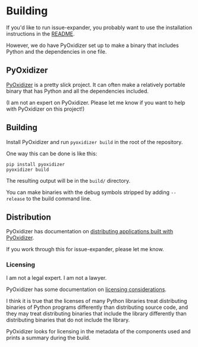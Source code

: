 # Building

If you'd like to run issue-expander, you probably want to use the installation instructions in the [README](README.md).

However, we do have PyOxidizer set up to make a binary that includes Python and the dependencies in one file.

## PyOxidizer

[PyOxidizer](https://github.com/indygreg/PyOxidizer) is a pretty slick project.  It can often make a relatively portable binary that has Python and all the dependencies included.

(I am not an expert on PyOxidizer.  Please let me know if you want to help with PyOxidizer on this project!)

## Building

Install PyOxidizer and run `pyoxidizer build` in the root of the repository.

One way this can be done is like this:

```
pip install pyoxidizer
pyoxidizer build
```

The resulting output will be in the `build/` directory.

You can make binaries with the debug symbols stripped by adding `--release` to the build command line.

## Distribution

PyOxidizer has documentation on [distributing applications built with PyOxidizer](https://gregoryszorc.com/docs/pyoxidizer/main/pyoxidizer_distributing.html).

If you work through this for issue-expander, please let me know.

### Licensing

I am not a legal expert.  I am not a lawyer.

PyOxidizer has some documentation on [licensing considerations](https://gregoryszorc.com/docs/pyoxidizer/main/pyoxidizer_packaging_licensing.html#licensing-considerations).

I think it is true that the licenses of many Python libraries treat distributing binaries of Python programs differently than distributing source code, and they may treat distributing binaries that include the library differently than distributing binaries that do not include the library.

PyOxidizer looks for licensing in the metadata of the components used and prints a summary during the build.
